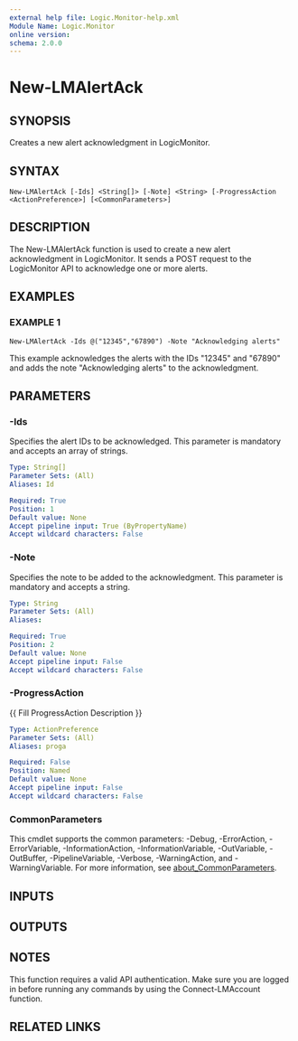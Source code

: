 ```yaml
---
external help file: Logic.Monitor-help.xml
Module Name: Logic.Monitor
online version:
schema: 2.0.0
---
```


# New-LMAlertAck

## SYNOPSIS
Creates a new alert acknowledgment in LogicMonitor.

## SYNTAX

```
New-LMAlertAck [-Ids] <String[]> [-Note] <String> [-ProgressAction <ActionPreference>] [<CommonParameters>]
```

## DESCRIPTION
The New-LMAlertAck function is used to create a new alert acknowledgment in LogicMonitor.
It sends a POST request to the LogicMonitor API to acknowledge one or more alerts.

## EXAMPLES

### EXAMPLE 1
```
New-LMAlertAck -Ids @("12345","67890") -Note "Acknowledging alerts"
```

This example acknowledges the alerts with the IDs "12345" and "67890" and adds the note "Acknowledging alerts" to the acknowledgment.

## PARAMETERS

### -Ids
Specifies the alert IDs to be acknowledged.
This parameter is mandatory and accepts an array of strings.

```yaml
Type: String[]
Parameter Sets: (All)
Aliases: Id

Required: True
Position: 1
Default value: None
Accept pipeline input: True (ByPropertyName)
Accept wildcard characters: False
```

### -Note
Specifies the note to be added to the acknowledgment.
This parameter is mandatory and accepts a string.

```yaml
Type: String
Parameter Sets: (All)
Aliases:

Required: True
Position: 2
Default value: None
Accept pipeline input: False
Accept wildcard characters: False
```

### -ProgressAction
{{ Fill ProgressAction Description }}

```yaml
Type: ActionPreference
Parameter Sets: (All)
Aliases: proga

Required: False
Position: Named
Default value: None
Accept pipeline input: False
Accept wildcard characters: False
```

### CommonParameters
This cmdlet supports the common parameters: -Debug, -ErrorAction, -ErrorVariable, -InformationAction, -InformationVariable, -OutVariable, -OutBuffer, -PipelineVariable, -Verbose, -WarningAction, and -WarningVariable. For more information, see [about_CommonParameters](http://go.microsoft.com/fwlink/?LinkID=113216).

## INPUTS

## OUTPUTS

## NOTES
This function requires a valid API authentication.
Make sure you are logged in before running any commands by using the Connect-LMAccount function.

## RELATED LINKS

